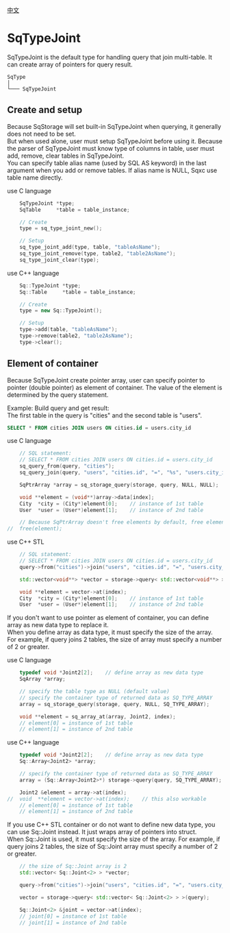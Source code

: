 [中文](SqTypeJoint.cn.md)

# SqTypeJoint

SqTypeJoint is the default type for handling query that join multi-table. It can create array of pointers for query result.

	SqType
	│
	└─── SqTypeJoint

## Create and setup

Because SqStorage will set built-in SqTypeJoint when querying, it generally does not need to be set.  
But when used alone, user must setup SqTypeJoint before using it.
Because the parser of SqTypeJoint must know type of columns in table, user must add, remove, clear tables in SqTypeJoint.  
You can specify table alias name (used by SQL AS keyword) in the last argument when you add or remove tables. If alias name is NULL, Sqxc use table name directly.  
  
use C language

```c
	SqTypeJoint *type;
	SqTable     *table = table_instance;

	// Create
	type = sq_type_joint_new();

	// Setup
	sq_type_joint_add(type, table, "tableAsName");
	sq_type_joint_remove(type, table2, "table2AsName");
	sq_type_joint_clear(type);
```

use C++ language

```c++
	Sq::TypeJoint *type;
	Sq::Table     *table = table_instance;

	// Create
	type = new Sq::TypeJoint();

	// Setup
	type->add(table, "tableAsName");
	type->remove(table2, "table2AsName");
	type->clear();
```

## Element of container

Because SqTypeJoint create pointer array, user can specify pointer to pointer (double pointer) as element of container.
The value of the element is determined by the query statement.  
  
Example: Build query and get result:  
The first table in the query is "cities" and the second table is "users".

```sql
SELECT * FROM cities JOIN users ON cities.id = users.city_id
```

use C language

```c
	// SQL statement:
	// SELECT * FROM cities JOIN users ON cities.id = users.city_id
	sq_query_from(query, "cities");
	sq_query_join(query, "users", "cities.id", "=", "%s", "users.city_id");

	SqPtrArray *array = sq_storage_query(storage, query, NULL, NULL);

	void **element = (void**)array->data[index];
	City  *city = (City*)element[0];    // instance of 1st table
	User  *user = (User*)element[1];    // instance of 2nd table

	// Because SqPtrArray doesn't free elements by default, free elements before freeing array.
//	free(element);
```

use C++ STL

```c++
	// SQL statement:
	// SELECT * FROM cities JOIN users ON cities.id = users.city_id
	query->from("cities")->join("users", "cities.id", "=", "users.city_id");

	std::vector<void**> *vector = storage->query< std::vector<void**> >(query);

	void **element = vector->at(index);
	City  *city = (City*)element[0];    // instance of 1st table
	User  *user = (User*)element[1];    // instance of 2nd table
```

If you don't want to use pointer as element of container, you can define array as new data type to replace it.  
When you define array as data type, it must specify the size of the array.
For example, if query joins 2 tables, the size of array must specify a number of 2 or greater.  
  
use C language

```c
	typedef void *Joint2[2];    // define array as new data type
	SqArray *array;

	// specify the table type as NULL (default value)
	// specify the container type of returned data as SQ_TYPE_ARRAY
	array = sq_storage_query(storage, query, NULL, SQ_TYPE_ARRAY);

	void **element = sq_array_at(array, Joint2, index);
	// element[0] = instance of 1st table
	// element[1] = instance of 2nd table
```

use C++ language

```c++
	typedef void *Joint2[2];    // define array as new data type
	Sq::Array<Joint2> *array;

	// specify the container type of returned data as SQ_TYPE_ARRAY
	array = (Sq::Array<Joint2>*) storage->query(query, SQ_TYPE_ARRAY);

	Joint2 &element = array->at(index);
//	void  **element = vector->at(index);    // this also workable
	// element[0] = instance of 1st table
	// element[1] = instance of 2nd table
```

If you use C++ STL container or do not want to define new data type, you can use Sq::Joint instead. It just wraps array of pointers into struct.  
When Sq::Joint is used, it must specify the size of the array.
For example, if query joins 2 tables, the size of Sq::Joint array must specify a number of 2 or greater.

```c++
	// the size of Sq::Joint array is 2
	std::vector< Sq::Joint<2> > *vector;

	query->from("cities")->join("users", "cities.id", "=", "users.city_id");

	vector = storage->query< std::vector< Sq::Joint<2> > >(query);

	Sq::Joint<2> &joint = vector->at(index);
	// joint[0] = instance of 1st table
	// joint[1] = instance of 2nd table
```
